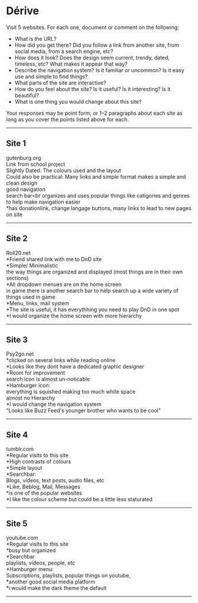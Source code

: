# Dérive

Visit 5 websites. For each one, document or comment on the following:
* What is the URL?
* How did you get there? Did you follow a link from another site, from social media, from a search engine, etc?
* How does it look? Does the design seem current, trendy, dated, timeless, etc? What makes it appear that way?
* Describe the navigation system? Is it familiar or uncommon? Is it easy use and simple to find things?
* What parts of the site are interactive?
* How do you feel about the site? Is it useful? Is it interesting? Is it beautiful?
* What is one thing you would change about this site?

Your responses may be point form, or 1–2 paragraphs about each site as long as you cover the points listed above for each.

---
## Site 1
gutenburg.org<br>
Link from school project<br>
Slightly Dated:  The colours used and the layout<br>
Could also be practical: Many links and simple format makes a simple and clean design<br>
good navigation<br>
search bar<br
organizes and uses popular things like catigories and genres to help make navigation easier<br>
*has donationlink, change langage buttons, many links to lead to new pages on site

---
## Site 2
Roll20.net<br>
*Friend shared link with me to DnD site<br>
*Simple/ Minimalistic<br>
the way things are organized and displayed (most things are in their own sections)<br>
*All dropdown menues are on the home screen<br>
in game there is another search bar to help search up a wide variety of things used in game<br>
*Menu, links, mail system<br>
*The site is useful, it has everythhing you need to play DnD in one spot<br>
*I would organize the home screen with more hierarchy

---
## Site 3
Psy2go.net<br>
*clicked on several links while reading online<br>
*Looks like they dont have a dedicated graphic designer<br>
*Room for improvement<br>
search icon is almost un-noticable<br>
*Hamburger icon:<br>
everything is squished making too much white space<br>
almost no Hierarchy<br>
*I would change the navigation system<br>
"Looks like Buzz Feed's younger brother who wants to be cool"


---
## Site 4
tumblr.com<br>
*Regular visits to this site<br>
*High contrasts of colours<br>
*Simple layout<br>
*Searchbar:<br>
Blogs, videos, text posts, audio files, etc<br>
*Like, Beblog, Mail, Messages<br>
*is one of the popular websites<br>
*I like the colour scheme but could be a little less staturated


---
## Site 5
youtube.com<br>
*Regular visits to this site<br>
*busy but organized<br>
*Searchbar<br>
playlists, videos, people, etc<br>
*Hamburger menu:<br>
Subscriptions, playlists, popular things on youtube,<br>
*another good social media platform<br>
*i would make the dark theme the default<br>




---
